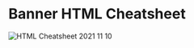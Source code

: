 # Banner HTML Cheatsheet 

![HTML Cheatsheet 2021 11 10](https://user-images.githubusercontent.com/93165498/143042423-42a7fa57-9e30-4a9f-808d-d160caae42d5.jpg)
